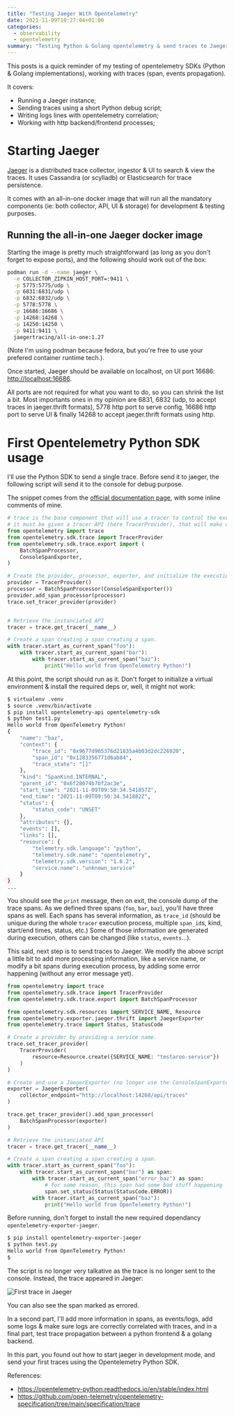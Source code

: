 ```yaml
---
title: "Testing Jaeger With Opentelemetry"
date: 2021-11-09T10:27:04+01:00
categories:
  - observability
  - opentelemetry
summary: "Testing Python & Golang opentelemetry & send traces to Jaeger"
---
```


This posts is a quick reminder of my testing of opentelemetry SDKs (Python & Golang implementations), working with traces (span, events propagation).

It covers:

- Running a Jaeger instance;
- Sending traces using a short Python debug script;
- Writing logs lines with opentelemetry correlation;
- Working with http backend/frontend processes;

# Starting Jaeger

[Jaeger](https://www.jaegertracing.io) is a distributed trace collector, ingestor & UI to search & view the traces. It uses Cassandra (or scylladb) or Elasticsearch for trace persistence.

It comes with an all-in-one docker image that will run all the mandatory components (ie: both collector, API, UI & storage) for development & testing purposes.

## Running the all-in-one Jaeger docker image

Starting the image is pretty much straightforward (as long as you don't forget to expose ports), and the following should work out of the box:

```sh
podman run -d --name jaeger \
  -e COLLECTOR_ZIPKIN_HOST_PORT=:9411 \
  -p 5775:5775/udp \
  -p 6831:6831/udp \
  -p 6832:6832/udp \
  -p 5778:5778 \
  -p 16686:16686 \
  -p 14268:14268 \
  -p 14250:14250 \
  -p 9411:9411 \
  jaegertracing/all-in-one:1.27
```

(Note I'm using podman because fedora, but you're free to use your prefered container runtime tech.).

Once started, Jaeger should be available on localhost, on UI port 16686: [http://localhost:16686](http://localhost:16686).

All ports are not required for what you want to do, so you can shrink the list a bit. Most importants ones in my opinion are 6831, 6832 (udp, to accept traces in jaeger.thrift formats), 5778 http port to serve config, 16686 http port to serve UI & finally 14268 to accept jaeger.thrift formats using http.

# First Opentelemetry Python SDK usage

I'll use the Python SDK to send a single trace. Before send it to jaeger, the following script will send it to the console for debug purpose.

The snippet comes from the [official documentation page](https://opentelemetry-python.readthedocs.io/en/latest/getting-started.html), with some inline comments of mine.

```python
# trace is the base component that will use a tracer to control the execution context of tracing.
# it must be given a tracer API (here TracerProvider), that will make use of a processor & an exporter
from opentelemetry import trace
from opentelemetry.sdk.trace import TracerProvider
from opentelemetry.sdk.trace.export import (
    BatchSpanProcessor,
    ConsoleSpanExporter,
)

# Create the provider, processor, exporter, and initialize the execution context
provider = TracerProvider()
processor = BatchSpanProcessor(ConsoleSpanExporter())
provider.add_span_processor(processor)
trace.set_tracer_provider(provider)


# Retrieve the instanciated API
tracer = trace.get_tracer(__name__)

# Create a span creating a span creating a span.
with tracer.start_as_current_span("foo"):
    with tracer.start_as_current_span("bar"):
        with tracer.start_as_current_span("baz"):
            print("Hello world from OpenTelemetry Python!")
```

At this point, the script should run as it. Don't forget to initialize a virtual environment & install the required deps or, well, it might not work:

```sh
$ virtualenv .venv
$ source .venv/bin/activate
$ pip install opentelemetry-api opentelemetry-sdk
$ python test1.py
Hello world from OpenTelemetry Python!
{
    "name": "baz",
    "context": {
        "trace_id": "0x9677d965376d21835a4b03d2dc226920",
        "span_id": "0x1283356771d6ab84",
        "trace_state": "[]"
    },
    "kind": "SpanKind.INTERNAL",
    "parent_id": "0x6f28074b7bf2ac3e",
    "start_time": "2021-11-09T09:50:34.541857Z",
    "end_time": "2021-11-09T09:50:34.541882Z",
    "status": {
        "status_code": "UNSET"
    },
    "attributes": {},
    "events": [],
    "links": [],
    "resource": {
        "telemetry.sdk.language": "python",
        "telemetry.sdk.name": "opentelemetry",
        "telemetry.sdk.version": "1.6.2",
        "service.name": "unknown_service"
    }
}
...
```

You should see the `print` message, then on exit, the console dump of the trace spans. As we defined three spans (`foo`, `bar`, `baz`), you'll have three spans as well.
Each spans has several information, as `trace_id` (should be unique during the whole `tracer` execution process, multiple `span_id`s, kind, start/end times, status, etc.) Some of those information are generated during execution, others can be changed (like `status`, `events`...).

This said, next step is to send traces to Jaeger. We modify the above script a little bit to add more processing information, like a service name, or modify a bit spans during execution process, by adding some error happening (without any error message yet).

```python
from opentelemetry import trace
from opentelemetry.sdk.trace import TracerProvider
from opentelemetry.sdk.trace.export import BatchSpanProcessor

from opentelemetry.sdk.resources import SERVICE_NAME, Resource
from opentelemetry.exporter.jaeger.thrift import JaegerExporter
from opentelemetry.trace import Status, StatusCode

# Create a provider by providing a service name.
trace.set_tracer_provider(
    TracerProvider(
        resource=Resource.create({SERVICE_NAME: "testaroo-service"})
    )
)

# Create and use a JaegerExporter (no longer use the ConsoleSpanExporter anymore)
exporter = JaegerExporter(
    collector_endpoint="http://localhost:14268/api/traces"
)

trace.get_tracer_provider().add_span_processor(
    BatchSpanProcessor(exporter)
)

# Retrieve the instanciated API
tracer = trace.get_tracer(__name__)

# Create a span creating a span creating a span.
with tracer.start_as_current_span("foo"):
    with tracer.start_as_current_span("bar") as span:
        with tracer.start_as_current_span("error_baz") as span:
            # for some reason, this span had some bad stuff happening
            span.set_status(Status(StatusCode.ERROR))
        with tracer.start_as_current_span("baz"):
            print("Hello world from OpenTelemetry Python!")
```


Before running, don't forget to install the new required dependancy `opentelemetry-exporter-jaeger`.

```sh
$ pip install opentelemetry-exporter-jaeger
$ python test.py
Hello world from OpenTelemetry Python!
$
```

The script is no longer very talkative as the trace is no longer sent to the console. Instead, the trace appeared in Jaeger:

![First trace in Jaeger](images/jaeger1.png)

You can also see the span marked as errored.

In a second part, I'll add more information in spans, as events/logs, add some logs & make sure logs are correctly correlated with traces, and in a final part, test trace propagation between a python frontend & a golang backend.

In this part, you found out how to start jaeger in development mode, and send your first traces using the Opentelemetry Python SDK.

References:

* https://opentelemetry-python.readthedocs.io/en/stable/index.html
* https://github.com/open-telemetry/opentelemetry-specification/tree/main/specification/trace
